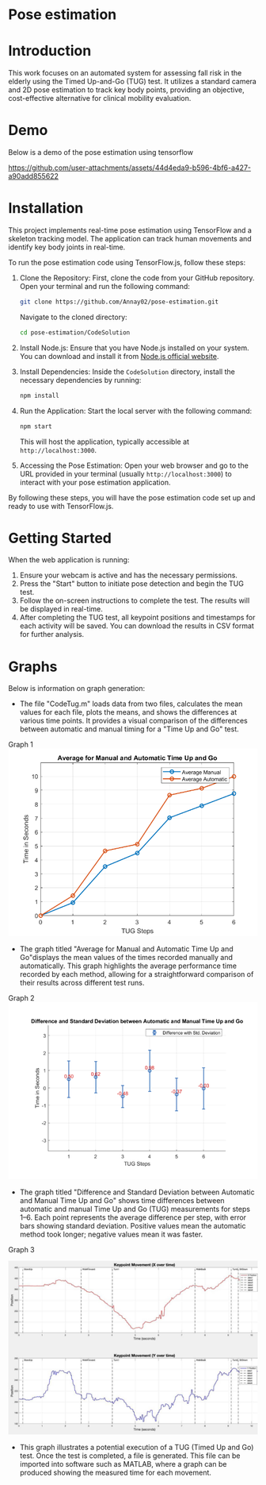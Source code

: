 # Pose estimation

# Introduction 
This work focuses on an automated system for assessing fall risk in the elderly using the Timed Up-and-Go (TUG) test. It utilizes a standard camera and 2D pose estimation to track key body points, providing an objective, cost-effective alternative for clinical mobility evaluation.

# Demo 
Below is a demo of the pose estimation using tensorflow

https://github.com/user-attachments/assets/44d4eda9-b596-4bf6-a427-a90add855622




# Installation
This project implements real-time pose estimation using TensorFlow and a skeleton tracking model. The application can track human movements and identify key body joints in real-time.

To run the pose estimation code using TensorFlow.js, follow these steps:

1. Clone the Repository: 
   First, clone the code from your GitHub repository. Open your terminal and run the following command:
   ```bash
   git clone https://github.com/Annay02/pose-estimation.git
   ```
   Navigate to the cloned directory:
   ```bash
   cd pose-estimation/CodeSolution
   ```

2. Install Node.js:
   Ensure that you have Node.js installed on your system. You can download and install it from [Node.js official website](https://nodejs.org/).

3. Install Dependencies:
   Inside the `CodeSolution` directory, install the necessary dependencies by running:
   ```bash
   npm install
   ```

4. Run the Application:
   Start the local server with the following command:
   ```bash
   npm start
   ```
   This will host the application, typically accessible at `http://localhost:3000`.

5. Accessing the Pose Estimation:
   Open your web browser and go to the URL provided in your terminal (usually `http://localhost:3000`) to interact with your pose estimation application.

By following these steps, you will have the pose estimation code set up and ready to use with TensorFlow.js.

# Getting Started
When the web application is running:

1. Ensure your webcam is active and has the necessary permissions.
2. Press the "Start" button to initiate pose detection and begin the TUG test.
3. Follow the on-screen instructions to complete the test. The results will be displayed in real-time.
4. After completing the TUG test, all keypoint positions and timestamps for each activity will be saved. You can download the results in CSV format for further analysis.

# Graphs 
Below is information on graph generation: 
* The file "CodeTug.m" loads data from two files, calculates the mean values for each file, plots the means, and shows the differences at various time points. It provides a visual comparison of the differences between automatic and manual timing for a "Time Up and Go" test.

Graph 1 
![Alt text](https://github.com/Annay02/pose-estimation/blob/main/Graphs/Avrage%20for%20Manual%20and%20Automatic%20Time%20Up%20and%20Go.png)
* The graph titled "Average for Manual and Automatic Time Up and Go"displays the mean values of the times recorded manually and automatically. This graph highlights the average performance time recorded by each method, allowing for a straightforward comparison of their results across different test runs. 

Graph 2 
![Alt text](https://github.com/Annay02/pose-estimation/blob/main/Graphs/Standard%20Deviation%20.png)
* The graph titled "Difference and Standard Deviation between Automatic and Manual Time Up and Go" shows time differences between automatic and manual Time Up and Go (TUG) measurements for steps 1–6. Each point represents the average difference per step, with error bars showing standard deviation. Positive values mean the automatic method took longer; negative values mean it was faster.

Graph 3 

![Alt text](https://github.com/Annay02/pose-estimation/blob/main/Graphs/TUG.jpeg)
* This graph illustrates a potential execution of a TUG (Timed Up and Go) test. Once the test is completed, a file is generated. This file can be imported into software such as MATLAB, where a graph can be produced showing the measured time for each movement.



